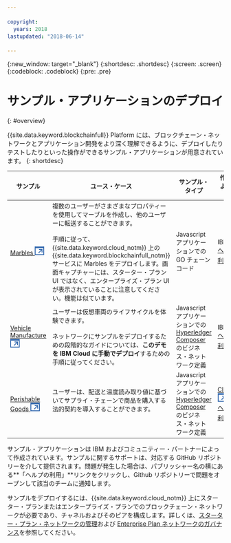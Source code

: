 ```yaml
---

copyright:
  years: 2018
lastupdated: "2018-06-14"

---
```


{:new_window: target="_blank"}
{:shortdesc: .shortdesc}
{:screen: .screen}
{:codeblock: .codeblock}
{:pre: .pre}

# サンプル・アプリケーションのデプロイ
{: #overview}

{{site.data.keyword.blockchainfull}} Platform には、ブロックチェーン・ネットワークとアプリケーション開発をより深く理解できるように、デプロイしたりテストしたりといった操作ができるサンプル・アプリケーションが用意されています。
{: shortdesc}

|  サンプル     | ユース・ケース       | サンプル・タイプ  | 作成者およびサポート  |
| --------------|---------------------|----|-------|
| [Marbles ![外部リンク・アイコン](../images/external_link.svg "外部リンク・アイコン")](https://github.com/IBM-Blockchain/marbles)| 複数のユーザーがさまざまなプロパティーを使用してマーブルを作成し、他のユーザーに転送することができます。 <br> <br> 手順に従って、{{site.data.keyword.cloud_notm}} 上の {{site.data.keyword.blockchainfull_notm}} サービスに Marbles をデプロイします。画面キャプチャーには、スターター・プラン UI ではなく、エンタープライズ・プラン UI が表示されていることに注意してください。機能は似ています。 | Javascript アプリケーションでの GO チェーンコード| IBM<br> [ヘルプの利用![外部リンク・アイコン](../images/external_link.svg "外部リンク・アイコン")](https://github.com/IBM-Blockchain/marbles/issues) |
|[Vehicle Manufacture ![外部リンク・アイコン](../images/external_link.svg "外部リンク・アイコン")](https://github.com/IBM-Blockchain/vehicle-manufacture) | ユーザーは仮想車両のライフサイクルを体験できます。  <br> <br> ネットワークにサンプルをデプロイするための段階的なガイドについては、**このデモを IBM Cloud に手動でデプロイ**するための手順に従ってください。| Javascript アプリケーションでの [Hyperledger Composer](../reference/hyperledger_composer.html) のビジネス・ネットワーク定義 | IBM<br> [ヘルプの利用![外部リンク・アイコン](../images/external_link.svg "外部リンク・アイコン")](https://github.com/IBM-Blockchain/vehicle-manufacture/issues) |
|[Perishable Goods ![外部リンク・アイコン](../images/external_link.svg "外部リンク・アイコン")](https://github.com/clauseHQ/demo-clause-ibm-perishable-goods)| ユーザーは、配送と温度読み取り値に基づいてサプライ・チェーンで商品を購入する法的契約を導入することができます。 <br>  <br> <!-- This sample leverages the [Toolchain tool service![External link icon](../images/external_link.svg "External link icon")](../images/external_link.svg "External link icon")](https://console.bluemix.net/docs/services/ContinuousDelivery/index.html) to deploy the sample on your network automatically.--> | Javascript アプリケーションでの [Hyperledger Composer](../reference/hyperledger_composer.html) のビジネス・ネットワーク定義 | [ClauseHQ![外部リンク・アイコン](../images/external_link.svg "外部リンク・アイコン")](http://clause.io/)<br> [ヘルプの利用![外部リンク・アイコン](../images/external_link.svg "外部リンク・アイコン")](https://github.com/clauseHQ/demo-clause-ibm-perishable-goods/issues) |

サンプル・アプリケーションは IBM およびコミュニティー・パートナーによって作成されています。サンプルに関するサポートは、対応する GitHub リポジトリーを介して提供されます。問題が発生した場合は、パブリッシャー名の横にある**「ヘルプの利用」**リンクをクリックし、Github リポジトリーで問題をオープンして該当のチームに通知します。

サンプルをデプロイするには、{{site.data.keyword.cloud_notm}} 上にスターター・プランまたはエンタープライズ・プランでのブロックチェーン・ネットワークが必要であり、チャネルおよびそのピアを構成します。詳しくは、[スターター・プラン・ネットワークの管理](../get_start_starter_plan.html)および [Enterprise Plan ネットワークのガバナンス](../get_start.html)を参照してください。


<!--

After you provision a Starter Plan network, you can deploy the sample applications in the Network Monitor, which automates the steps to enable sample applications to run on your network. You can also enable the samples step-by-step to learn the entire process of application deployment, which you need to follow when you deploy your own applications.

-->

<!--
## Deploying sample applications in Starter Plan

Starter Plan provides a simple approach to deploy sample applications by leveraging the Toolchain service on {{site.data.keyword.cloud_notm}} with just a few clicks. After you deploy and launch a sample application, it will run on your blockchain network automatically.

Starter Plan provides two sample applications for you to start with.

* **Marbles**

  The Marbles sample enables users to create virtual marbles with different properties and to transfer them with other users. For more information about Marbles, see [Marbles Demo ![External link icon](../images/external_link.svg "External link icon")](https://github.com/IBM-Blockchain/marbles).


* **Vehicle Manufacture**

  The Vehicle Manufacture sample enables users to go through the lifecycle of a virtual vehicle. For more information about this sample, see [Vehicle Manufacture ![External link icon](../images/external_link.svg "External link icon")](https://github.com/IBM-Blockchain/vehicle-manufacture).

Complete the following steps to deploy a sample application:

1. Enter the **Network Monitor** of your Starter Plan network. If you don't have one, see [Creating a network](../get_start_starter_plan.html#creating-a-network).

2. Open the "Try samples" screen in your Network Monitor. Choose the sample application that you want to deploy and click the **Deploy via Toolchain** button.

3. A Toolchain service configuration window opens. Ensure that all required tools are correctly integrated. Note that if you have more than one organizations, make sure that you enter the correct organization name. The organization name should be the email address that you use to sign up for the network.
    **Tip**: You must disable pop-up blockers so that the Toolchain service configuration page can open.


  If this is the first application that you deploy via Toolchain, you need to authorize Toolchain to access the GitHub repository.

  ![sampleappflow2](../images/sampleappflow2.png)

  After you click the "Authorize" button, you are taken to GitHub. If you don't have a GitHub account, you need to create one. Give Toolchain access to your repositories by entering your account information. If you don't want to give Toolchain this access, you can deploy the sample applications manually. For more information, see [Deploying sample applications manually](#deploy_sample_applications_manually).

5. Click the **Create** button at the bottom of the Toolchain page. This should take you back to the Network Monitor, where the deployment of Marbles should be in process. This process should take five to 10 minutes.

After the deployment completes, you can start to use the Marbles sample on your Starter Plan network.

Because this process creates a forked GitHub repository that you have access to and control over, you can make changes to Marbles in the forked repository and commit them. These commits will trigger an automatic build of your Marbles application and allow you to demo it in {{site.data.keyword.cloud_notm}}.
-->

<!--
## Deploying sample applications manually
{: #deploy_sample_applications_manually}

If you want to deploy sample applications without using the Network Monitor, ensure that you install all software prerequisites on your local file system. For more information, see [Setting up application development environment](../v10_application.html#setting-up-application-development-environment).

You also need a blockchain network on {{site.data.keyword.cloud_notm}} with either Starter Plan or Enterprise Plan, and configure a channel and its peers. For more information, see [Govern Starter Plan network](../get_start_starter_plan.html) and [Govern Enterprise Plan network](../get_start.html). After you provision a network and can deploy applications on it, retrieve the API endpoints of your network resources that your application will access. For more information, see [Adding network API endpoints to your application](../v10_application.html#adding-network-api-endpoints-to-your-application).

You can deploy one of the following sample applications to your network:

- **Marbles**

  In the Marbles application, multiple users can create marbles with different properties and transfer them to others. The Marbles application is written in JavaScript and the chaincode is written in Go.

  You can find the sample code and instructions in [Marbles in GitHub ![External link icon](../images/external_link.svg "External link icon")](https://github.com/IBM-Blockchain/marbles).

  Use the Bluemix instructions rather than the instructions for hosting Marbles locally and input the relevant information from your network. Note that the screen captures in the Marbles GitHub show the Enterprise Plan UI (since the Enterprise Plan supports only the manual path for deploying Marbles), which is a little different from the Starter Plan UI. Nevertheless both UIs have the same basic parts, and you can find the names of your peers, channels, and other service credential information in the appropriate screens.

- **Fabcar**

  In Fabcar, you can perform **queries** and **ledger updates** on car records in the ledger. Fabcar is written in JavaScript and the chaincode is written in Go.

  You can find sample code in [Fabric car in GitHub ![External link icon](../images/external_link.svg "External link icon")](https://github.com/hyperledger/fabric-samples/tree/release/fabcar), and instruction in [Writing Your First Application ![External link icon](../images/external_link.svg "External link icon")](http://hyperledger-fabric.readthedocs.io/en/latest/write_first_app.html).

- **Other applications**

  For more information about how to host your own applications inside {{site.data.keyword.cloud_notm}}, see [Hosting applications](../v10_application.html#hosting-applications).

-->

<!--
## Deleting a sample application

To delete a sample application that was acquired through the Toolchain process, navigate to where the sample lives in the UI. Because sample applications are instantiated on a channel, you can find the sample in channels. Click **Channels** on the left navigation to open the "Channels" screen. Click the relevant channel on which the sample is instantiated, and then click **Chaincode**. This displays chaincode that are instantiated on this channel.

If you click the chaincode of your application, you can see a **Delete** tab. However, clicking **Delete** alone does not delete the sample application, but delete only the chaincode container.  You also need to navigate to the {{site.data.keyword.cloud_notm}} dashboard and the Toolchain dashboard to delete the sample there.

-->

